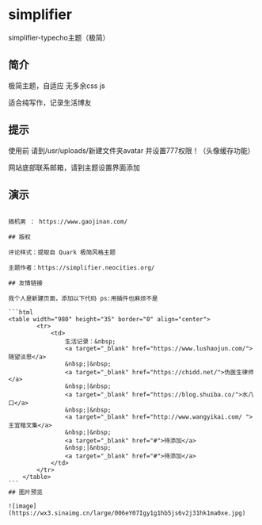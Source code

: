 # simplifier
simplifier-typecho主题（极简）

## 简介

极简主题，自适应 无多余css js

适合纯写作，记录生活博友

## 提示

使用前 请到/usr/uploads/新建文件夹avatar 并设置777权限！（头像缓存功能）

网站底部联系邮箱，请到主题设置界面添加

## 演示

~~~夏目友人帐https://xiamuyourenzhang.cn/~~~

搞机男 ： https://www.gaojinan.com/

## 版权

评论样式：提取自 Quark 极简风格主题 

主题作者：https://simplifier.neocities.org/

## 友情链接

我个人是新建页面，添加以下代码 ps:用插件也麻烦不是

```html
<table width="980" height="35" border="0" align="center">
        <tr>
            <td>
                生活记录：&nbsp;
                <a target="_blank" href="https://www.lushaojun.com/">随望淡思</a>
                &nbsp;|&nbsp;
                <a target="_blank" href="https://chidd.net/">伪医生律师</a>
                &nbsp;|&nbsp;
                <a target="_blank" href="https://blog.shuiba.co/">水八口</a>
                &nbsp;|&nbsp;
                <a target="_blank" href="http://www.wangyikai.com/ ">王宜楷文集</a>
                &nbsp;|&nbsp;
                <a target="_blank" href="#">待添加</a>
                &nbsp;|&nbsp;               
                <a target="_blank" href="#">待添加</a>
            </td>
        </tr>
    </table>    
```	
## 图片预览

![image](https://wx3.sinaimg.cn/large/006eY07Igy1g1hb5js6v2j31hk1ma0xe.jpg)
